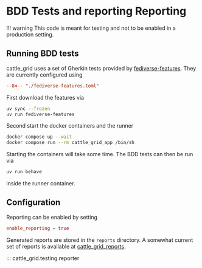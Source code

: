# BDD Tests and reporting Reporting

!!! warning
    This code is meant for testing and not to be enabled
    in a production setting.

## Running BDD tests

cattle_grid uses a set of Gherkin tests provided by
[fediverse-features](https://codeberg.org/helge/fediverse-features). They are currently configured
using

```toml title="fediverse-features.toml"
--8<-- "./fediverse-features.toml"
```

First download the features via

```bash
uv sync --frozen
uv run fediverse-features
```

Second start the docker containers and the runner

```bash
docker compose up --wait
docker compose run --rm cattle_grid_app /bin/sh
```

Starting the containers will take some time. The BDD tests can
then be run via

```bash
uv run behave
```

inside the runner container.

## Configuration

Reporting can be enabled by setting

```toml title="cattle_grid.toml"
enable_reporting = true
```

Generated reports are stored in the `reports` directory.
A somewhat current set of reports is available
at [cattle_grid_reports](https://helge.codeberg.page/cattle_grid_reports/).

::: cattle_grid.testing.reporter
